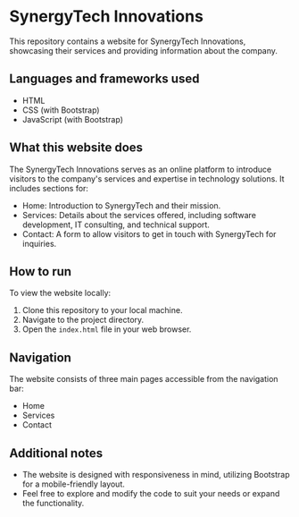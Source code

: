 # SynergyTech Innovations

This repository contains a website for SynergyTech Innovations, showcasing their services and providing information about the company.

## Languages and frameworks used
- HTML
- CSS (with Bootstrap)
- JavaScript (with Bootstrap)

## What this website does
The SynergyTech Innovations serves as an online platform to introduce visitors to the company's services and expertise in technology solutions. It includes sections for:
- Home: Introduction to SynergyTech and their mission.
- Services: Details about the services offered, including software development, IT consulting, and technical support.
- Contact: A form to allow visitors to get in touch with SynergyTech for inquiries.

## How to run
To view the website locally:
1. Clone this repository to your local machine.
2. Navigate to the project directory.
3. Open the `index.html` file in your web browser.

## Navigation
The website consists of three main pages accessible from the navigation bar:
- Home
- Services
- Contact

## Additional notes
- The website is designed with responsiveness in mind, utilizing Bootstrap for a mobile-friendly layout.
- Feel free to explore and modify the code to suit your needs or expand the functionality.
